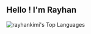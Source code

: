 ## Hello ! I'm Rayhan



![rayhankimi's Top Languages](https://github-readme-stats.vercel.app/api/top-langs/?username=rayhankimi&theme=tokyonight&show_icons=true&hide_border=true&layout=compact)
